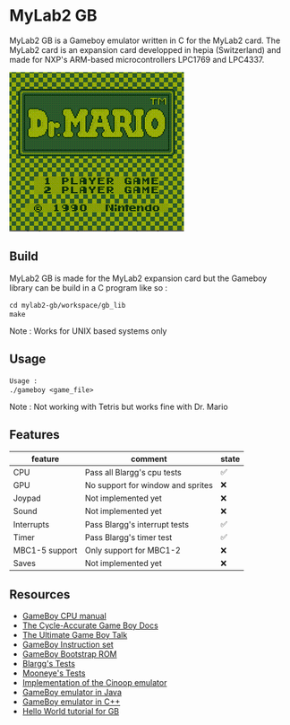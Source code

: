 # MyLab2 GB
MyLab2 GB is a Gameboy emulator written in C for the MyLab2 card. The MyLab2 card is an expansion card developped in hepia (Switzerland) and made for NXP's ARM-based microcontrollers LPC1769 and LPC4337.

![MyLab2 GB running game](doc/drmario.gif)

## Build
MyLab2 GB is made for the MyLab2 expansion card but the Gameboy library can be build in a C program like so :

	cd mylab2-gb/workspace/gb_lib
	make
	
Note : Works for UNIX based systems only

## Usage
	Usage :
	./gameboy <game_file>
	
Note : Not working with Tetris but works fine with Dr. Mario
	
## Features
|feature|comment|state|
|-|-|-|
|CPU|Pass all Blargg's cpu tests|:white_check_mark:|
|GPU|No support for window and sprites|:x:|
|Joypad|Not implemented yet|:x:|
|Sound|Not implemented yet|:x:|
|Interrupts|Pass Blargg's interrupt tests|:white_check_mark:|
|Timer|Pass Blargg's timer test|:white_check_mark:|
|MBC1-5 support|Only support for MBC1-2|:x:|
|Saves|Not implemented yet|:x:|

## Resources
* [GameBoy CPU manual](http://marc.rawer.de/Gameboy/Docs/GBCPUman.pdf)
* [The Cycle-Accurate Game Boy Docs](https://github.com/AntonioND/giibiiadvance/blob/master/docs/TCAGBD.pdf)
* [The Ultimate Game Boy Talk](https://www.youtube.com/watch?v=HyzD8pNlpwI)
* [GameBoy Instruction set](http://www.pastraiser.com/cpu/gameboy/gameboy_opcodes.html)
* [GameBoy Bootstrap ROM](http://gbdev.gg8.se/wiki/articles/Gameboy_Bootstrap_ROM#Contents_of_the_ROM)
* [Blargg's Tests](http://gbdev.gg8.se/files/roms/blargg-gb-tests/)
* [Mooneye's Tests](https://github.com/Gekkio/mooneye-gb/blob/master/docs/accuracy.markdown)
* [Implementation of the Cinoop emulator](https://cturt.github.io/cinoop.html)
* [GameBoy emulator in Java](https://github.com/trekawek/coffee-gb)
* [GameBoy emulator in C++](http://www.codeslinger.co.uk/pages/projects/gameboy.html)
* [Hello World tutorial for GB](http://peterwynroberts.com/?p=10)
